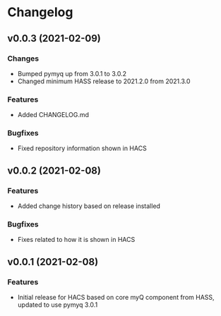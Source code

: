 # Changelog

<!--next-version-placeholder-->

## v0.0.3 (2021-02-09)

### Changes

- Bumped pymyq up from 3.0.1 to 3.0.2
- Changed minimum HASS release to 2021.2.0 from 2021.3.0

### Features

- Added CHANGELOG.md

### Bugfixes

- Fixed repository information shown in HACS

## v0.0.2 (2021-02-08)

### Features

- Added change history based on release installed

### Bugfixes

- Fixes related to how it is shown in HACS

## v0.0.1 (2021-02-08)

### Features

- Initial release for HACS based on core myQ component from HASS, updated to use pymyq 3.0.1
